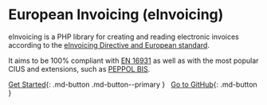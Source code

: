 # European Invoicing (eInvoicing)

eInvoicing is a PHP library for creating and reading electronic invoices according to the [eInvoicing Directive and European standard](https://ec.europa.eu/cefdigital/wiki/display/CEFDIGITAL/eInvoicing).

It aims to be 100% compliant with [EN 16931](https://ec.europa.eu/cefdigital/wiki/x/kwFVBg) as well as with the most popular CIUS and extensions, such as [PEPPOL BIS](https://docs.peppol.eu/poacc/billing/3.0/bis/).

[Get Started](getting-started/installation.md){: .md-button .md-button--primary }
&nbsp;
[Go to GitHub](https://github.com/josemmo/einvoicing){: .md-button }